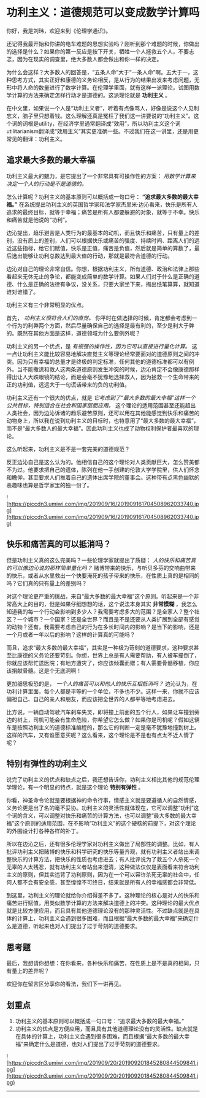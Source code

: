 # 功利主义：道德规范可以变成数学计算吗

你好，我是刘玮，欢迎来到《伦理学通识》。

还记得我最开始和你讲的电车难题的思想实验吗？刚听到那个难题的时候，你做出的选择是什么？如果你的第一反应是按下开关，牺牲一个人拯救五个人，不要忐忑，因为在现实的调查里，绝大多数人都会做出和你一样的决定。

为什么会这样？大多数人的回答是，“五条人命”大于“一条人命”啊。五大于一，这种思考方式，其实正好和康德的义务论相反，是从行为的结果出发来考虑问题，无形中将人命的数量进行了数学计算。在伦理学里面，就有这样一派理论，试图用数学计算的方法来确定怎样行动才是道德的。这派理论就是 **功利主义** 。

在中文里，如果说一个人是“功利主义者”，听着有点像骂人，好像是说这个人见利忘义，脑子里只想着钱。这么理解还真是冤枉了我们这一讲要说的“功利主义”。这个词的词根是utility，在经济学里通常翻译成“效用”，所以功利主义这个词utilitarianism翻译成“效用主义”其实更准确一些。不过我们在这一讲里，还是用更常见的翻译：功利主义。

## 追求最大多数的最大幸福

功利主义最大的魅力，是它提出了一个非常具有可操作性的方案： *用数学计算来决定一个人的行动是不是道德的。*

怎么计算呢？功利主义的基本原则可以概括成一句口号： **“追求最大多数的最大幸福。”** 在系统提出功利主义的英国哲学家和法学家杰里米·边沁看来，快乐是所有人追求的最终目标，就等于幸福；痛苦是所有人都要躲避的对象，就等于不幸。快乐和痛苦就是他说的“功利”。

边沁提出，趋乐避苦是人类行为的最基本的动机，而且快乐和痛苦，只有量上的差别，没有质上的差别，人们可以根据快乐或痛苦的强度、持续时间、距离人们的远近这些指标，给它们赋值，快乐是正值，痛苦是负值，然后就是简单的算数了，最后选出能够让功利总数达到最大值的行动，那就是最符合道德的行动。

边沁对自己的理论非常自信。你想，根据功利主义，所有道德、政治和法律上那些看起来无休无止的争论，都能变成简单的数学计算。如果人们对于什么是正确的道德、什么是正确的法律有争议，没关系，只要大家坐下来，掏出纸笔算算，就知道谁对谁错了。

功利主义有三个非常明显的优点。

首先， *功利主义很符合人们的直觉。* 你平时在做选择的时候，肯定都会考虑到一个行为的利弊两个方面，然后尽量确保自己的选择是最有利的，至少是利大于弊的。既然在其他方面是这样，道德领域为什么要例外呢？

功利主义的另一个优点，是 *有很强的操作性，因为它可以直接进行量化计算。* 这一点让功利主义能比较容易地解决直觉主义等理论经常要面对的道德原则之间的冲突。因为只有幸福的总量才是终极的判定标准，任何其他的道德标准都可以有例外。当不能撒谎和救人这两条道德原则发生冲突的时候，边沁肯定不会像康德那样得出让人大跌眼镜的结论，而是会毫不犹豫地选择救人，因为拯救一个生命带来的正的功利值，远远大于一句谎话带来的负的功利值。

功利主义还有一个很大的优点，就是 *它考虑到了“最大多数的最大幸福”这样一个公共目标，特别适合在社会和国家层面应用。* 这个理论的适用范围甚至还能超出人类社会，因为边沁诉诸的趋乐避苦原则，还可以用在其他能感觉到快乐和痛苦的动物身上，所以我在说到功利主义的目标时，也特意用了“最大多数的最大幸福”，而不是“最大多数人的最大幸福”。因此功利主义也成了动物权利保护者最喜欢的理论。

这么听起来，功利主义是不是一套完美的道德规范？

反正边沁自己是这么认为的。他相信自己的这个理论对人类贡献巨大，怎么赞美都不为过。他要求把自己的遗体，陈列在他一手创建的伦敦大学学院里，供人们怀念和瞻仰，甚至要求人们推着自己的遗体出席学院的董事会。这种带有点黑色幽默的恶趣味也算是哲学家里的独一份了。

![https://piccdn3.umiwi.com/img/201909/16/201909161704508962033740.jpg](https://piccdn3.umiwi.com/img/201909/16/201909161704508962033740.jpg)

## 快乐和痛苦真的可以抵消吗？

但是功利主义真的这么完美吗？一些伦理学家就提出了质疑： *人的快乐和痛苦真的可以像边沁说的那样简单量化吗？* 赌博带来的快乐，与听贝多芬的交响曲带来的快乐，或者从水里救出一个快要淹死的孩子带来的快乐，在性质上真的是相同的吗？它们真的只有量上的差别吗？

对这个理论更严重的挑战，来自“最大多数的最大幸福”这个原则。听起来是一个非常高大上的目的，但是如果仔细想想的话，这个说法本身其实 **非常模糊** ，我怎么知道我的每一个行动会影响到多少人？我需要考虑多大的范围？是全家人？整个社区？一个城市？一个国家？还是全世界？而且是不是还要从人类扩展到全部有感觉的动物？还有，我需要考虑自己的行为在多长时间内的影响？是当下的影响，还是一个月或者一年以后的影响？这样的计算真的可能吗？

而且，追求“最大多数的最大幸福”，其实是一种极为苛刻的道德要求，这种要求甚至比康德的义务论还要苛刻。你想，世界上总是有人需要帮助，有人被车撞倒了，你就应该帮忙送医院；有地方遭灾了，你应该倾囊而赠；有人需要骨髓移植，你应该捐献骨髓。这是个无底洞啊！

更加细思极恐的是， *一个人的痛苦可以和他人的快乐互相抵消吗？* 边沁认为，在功利计算里面，每个人都是平等的一个单位，不多也不少。这样一来，你就不应该偏袒自己、自己的亲人和朋友，而应该把全世界的人都平等地考虑进去。

比方说，一辆自动驾驶汽车刹车失灵，即将撞上前面的五个行人，如果让车撞到旁边的树上，司机可能会有生命危险，你希望它怎么做？如果你是司机呢？假如这辆车是按照功利主义的道德标准编程的，那么它的判断一定是毫不犹豫地撞到树上。这样的汽车，又有谁愿意买呢？这么看来，这个理论是不是也有点太不近人情了呢？

## 特别有弹性的功利主义

说完了功利主义的优点和缺点之后，我还想告诉你，功利主义相比其他的规范伦理学理论，有一个明显的特点，就是这个理论 **特别有弹性** 。

你看，神圣命令论就是要根据神的命令行事，情感主义就是要遵循人的自然情感，义务论更是出了名的毫不妥协。功利主义的灵活性就体现在，它可以调整“功利”这个词的含义，可以调整对快乐和痛苦的计算方法，也可以调整“最大多数的最大幸福”这个原则的适用范围，在不影响“功利主义”的这个硬核的前提下，对这个理论的外围设计打各种各样的补丁。

所以在边沁之后，还有很多伦理学家对功利主义做出了局部性的调整。比如，有人批评功利主义把赌博的快乐和科学研究的快乐等量齐观，就有功利主义者站出来调整快乐的计算方法，把快乐的性质也考虑进去；有人批评说为了救五个人杀死一个无辜的人太残忍，就有功利主义者站出来澄清，这种做法仅仅是表面看来符合功利主义的原则，但其实违背了功利原则，因为在一个可以容许杀死无辜的社会中，任何人都不会有安全感，甚至惶惶不可终日，结果就是所有人的幸福感都会非常低。

到这里，功利主义的理论就给你介绍得差不多了。这种理论的核心是对人的快乐和痛苦进行赋值，用类似数学计算的方法来解决道德上的冲突。这种理论的最大优点就是比较方便应用，而且具有其他道德理论没有的那种灵活性。不过缺点就是在具体的计算上，功利主义会遇到很多困难，而且根据“最大多数的最大幸福”来确定什么是道德，听起来也对人们提出了过于苛刻的道德要求。

## 思考题

最后，我想请你想想：在你看来，各种快乐和痛苦，在性质上是不是真的相同，只有量上的差异呢？

欢迎你在留言区分享你的看法，我们下一讲再见。

## 划重点

1. 功利主义的基本原则可以概括成一句口号：“追求最大多数的最大幸福。”
2. 功利主义的优点是方便应用，而且具有其他道德理论没有的灵活性。缺点就是在具体的计算上，功利主义会遇到很多困难，而且根据“最大多数的最大幸福”来确定什么是道德，也对人们提出了过于苛刻的道德要求。

![https://piccdn3.umiwi.com/img/201909/20/201909201845280844509841.jpg](https://piccdn3.umiwi.com/img/201909/20/201909201845280844509841.jpg)

---
